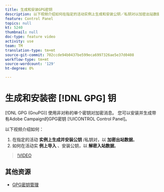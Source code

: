 ```yaml
---
title: 生成和安装GPG密钥
description: 以下视频介绍如何在指定的活动实例上生成和安装公钥／私钥对以加密出站数据，以及如何在活动实例上导入和安装公钥以解密入站数据。
feature: Control Panel
topics: null
kt: 5240
thumbnail: null
doc-type: feature video
activity: use
team: TM
translation-type: tm+mt
source-git-commit: 702ccde94b0437be599eca6997326ae5e37d0408
workflow-type: tm+mt
source-wordcount: '129'
ht-degree: 0%

---
```



# 生成和安装密 [!DNL GPG] 钥

[!DNL GPG (GnuPG)] 使用非对称的单个密钥对加密消息。 您可以安装并生成带有Adobe Campaign的GPG密钥 [!UICONTROL Control Panel]。

以下视频介绍如何：

1. 在指定的活动 **实例上生成并安装公钥** /私钥对，以 **加密出站数据**。
2. 如何在活动实 **例上导入** 、安装公钥，以 **解密入站数据**。

>[!VIDEO](https://video.tv.adobe.com/v/34201?quality=12)

## 其他资源

* [GPG密钥管理](https://docs.adobe.com/content/help/en/control-panel/using/instances-settings/gpg-keys-management.html)

